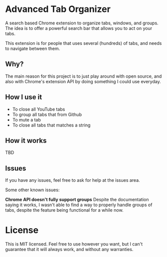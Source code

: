 # Advanced Tab Organizer
A search based Chrome extension to organize tabs, windows, and groups.
The idea is to offer a powerful search bar that allows you to act on your tabs.

This extension is for people that uses several (hundreds) of tabs, and needs to
navigate between them.

## Why?
The main reason for this project is to just play around with open source, and
also with Chrome's extension API by doing something I could use everyday.

## How I use it

* To close all YouTube tabs
* To group all tabs that from Github
* To mute a tab
* To close all tabs that matches a string

## How it works

TBD

## Issues

If you have any issues, feel free to ask for help at the issues area.

Some other known issues:

**Chrome API doesn't fully support groups**
Despite the documentation saying it works, I wasn't able to find a way to properly
handle groups of tabs, despite the feature being functional for a while now.

# License
This is MIT licensed. Feel free to use however you want, but I can't guarantee
that it will always work, and without any warranties.
